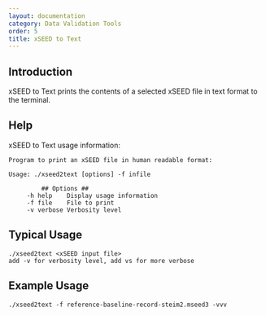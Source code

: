 ```yaml
---
layout: documentation
category: Data Validation Tools
order: 5
title: xSEED to Text
---
```


## Introduction

xSEED to Text prints the contents of a selected xSEED file in text format to the terminal.

## Help

xSEED to Text usage information:

```
Program to print an xSEED file in human readable format:

Usage: ./xseed2text [options] -f infile

         ## Options ##
     -h help    Display usage information
     -f file    File to print
     -v verbose Verbosity level
```

## Typical Usage
```
./xseed2text <xSEED input file>
add -v for verbosity level, add vs for more verbose
```


## Example Usage
```
./xseed2text -f reference-baseline-record-steim2.mseed3 -vvv
```